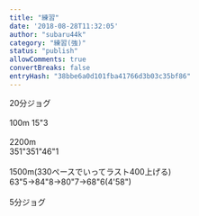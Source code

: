 ```yaml
---
title: "練習"
date: '2018-08-28T11:32:05'
author: "subaru44k"
category: "練習(強)"
status: "publish"
allowComments: true
convertBreaks: false
entryHash: "38bbe6a0d101fba41766d3b03c35bf86"
---
```

20分ジョグ<br>
<br>
100m 15"3<br>
<br>
2200m<br>
351"351"46"1<br>
<br>
1500m(330ペースでいってラスト400上げる)<br>
63"5→84"8→80"7→68"6(4'58")<br>
<br>
5分ジョグ
